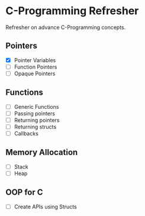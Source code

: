 # C-Programming Refresher
Refresher on advance C-Programming concepts.

## Pointers
- [X] Pointer Variables
- [ ] Function Pointers
- [ ] Opaque Pointers

## Functions
- [ ] Generic Functions
- [ ] Passing pointers
- [ ] Returning pointers
- [ ] Returning structs
- [ ] Callbacks

## Memory Allocation
- [ ] Stack
- [ ] Heap

## OOP for C
- [ ] Create APIs using Structs
